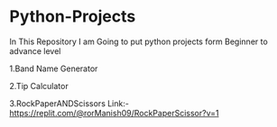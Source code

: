 # Python-Projects
In This Repository I am Going to put python projects form  Beginner to advance level

1.Band Name Generator

2.Tip Calculator

3.RockPaperANDScissors Link:-https://replit.com/@rorManish09/RockPaperScissor?v=1
